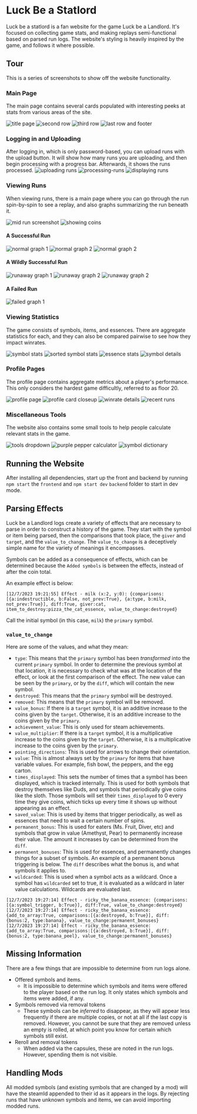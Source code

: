 # Luck Be a Statlord

Luck be a statlord is a fan website for the game Luck be a Landlord. It's focused on collecting game stats, and making replays semi-functional based on parsed run logs. The website's styling is heavily inspired by the game, and follows it where possible.

## Tour

This is a series of screenshots to show off the website functionality.

### Main Page

The main page contains several cards populated with interesting peeks at stats from various areas of the site.

![title page](/img/main-page.png)
![second row](/img/second-row-main-page.png)
![third row](/img/third-row-main-page.png)
![last row and footer](/img/final-row-footer-main-page.png)

### Logging in and Uploading

After logging in, which is only password-based, you can upload runs with the upload button. It will show how many runs you are uploading, and then begin processing with a progress bar. Afterwards, it shows the runs processed.
![uploading runs](/img/uploading-runs.png)
![processing-runs](/img/processing-runs.png)
![displaying runs](/img/displaying-uploaded-runs.png)

### Viewing Runs

When viewing runs, there is a main page where you can go through the run spin-by-spin to see a replay, and also graphs summarizing the run beneath it.

![mid run screenshot](/img/mid-run-screenshot.png)
![showing coins](/img/coin-run-screenshot.png)

#### A Successful Run

![normal graph 1](/img/normal-coins-per-spin.png)
![normal graph 2](/img/normal-coin-total.png)
![normal graph 2](/img/normal-cumulative-coins.png)

#### A Wildly Successful Run

![runaway graph 1](/img/runaway-coins-per-spin.png)
![runaway graph 2](/img/runaway-coin-total.png)
![runaway graph 2](/img/runaway-cumulative-coins.png)

#### A Failed Run

![failed graph 1](/img/failed-run.png)

### Viewing Statistics

The game consists of symbols, items, and essences. There are aggregate statistics for each, and they can also be compared pairwise to see how they impact winrates.

![symbol stats](/img/symbol-stats-page.png)
![sorted symbol stats](/img/sorted-filtered-symbols.png)
![essence stats](/img/essence-rate.png)
![symbol details](/img/symbol-detail-page.png)

### Profile Pages

The profile page contains aggregate metrics about a player's performance. This only considers the hardest game difficultly, referred to as floor 20.

![profile page](/img/profile-page.png)
![profile card closeup](/img/profile-card-closeup.png)
![winrate details](/img/winrate-details.png)
![recent runs](/img/recent-runs.png)

### Miscellaneous Tools

The website also contains some small tools to help people calculate relevant stats in the game.

![tools dropdown](/img/tools-window.png)
![purple pepper calculator](/img/purple-pepper-calculator.png)
![symbol dictionary](/img/dictionary-page.png)

## Running the Website

After installing all dependencies, start up the front and backend by running `npm start` the `frontend` and `npm start dev` `backend` folder to start in dev mode.

## Parsing Effects

Luck be a Landlord logs create a variety of effects that are necessary to parse in order to construct a history of the game. They start with the symbol or item being parsed, then the comparisons that took place, the `giver` and `target`, and the `value_to_change`. The `value_to_change` is a deceptively simple name for the variety of meanings it encompasses.

Symbols can be added as a consequence of effects, which can be determined because the `Added symbols` is between the effects, instead of after the coin total.

An example effect is below:

```
[12/7/2023 19:21:55] Effect - milk (x:2, y:0): {comparisons:[{a:indestructible, b:False, not_prev:True}, {a:type, b:milk, not_prev:True}], diff:True, giver:cat, item_to_destroy:pizza_the_cat_essence, value_to_change:destroyed}

```

Call the initial symbol (in this case, `milk`) the `primary` symbol.

### `value_to_change`

Here are some of the values, and what they mean:

- `type`: This means that the `primary` symbol has been _transformed_ into the current `primary` symbol. In order to determine the previous symbol at that location, it is necessary to check what was at the location of the effect, or look at the first comparison of the effect. The new value can be seen by the `primary`, or by the `diff`, which will contain the new symbol.
- `destroyed`: This means that the `primary` symbol will be destroyed.
- `removed`: This means that the `primary` symbol will be removed.
- `value_bonus`: If there is a `target` symbol, it is an additive increase to the coins given by the `target`. Otherwise, it is an additive increase to the coins given by the `primary`.
- `achievement_value`: This is only used for steam achievements.
- `value_multiplier`: If there is a `target` symbol, it is a multiplicative increase to the coins given by the `target`. Otherwise, it is a multiplicative increase to the coins given by the `primary`.
- `pointing_directions`: This is used for arrows to change their orientation.
- `value`: This is almost always set by the `primary` for items that have variable values. For example, fish bowl, the peppers, and the egg carton.
- `times_displayed`: This sets the number of times that a symbol has been displayed, which is tracked internally. This is used for both symbols that destroy themselves like Duds, and symbols that periodically give coins like the sloth. Those symbols will set their `times_displayed` to 0 every time they give coins, which ticks up every time it shows up without appearing as an effect.
- `saved_value`: This is used by items that trigger periodically, as well as essences that need to wait a certain number of spins.
- `permanent_bonus`: This is used for eaters (Ms. Fruit, Diver, etc) and symbols that grow in value (Amethyst, Pear) to permanently increase their value. The amount it increases by can be determined from the `diff`.
- `permanent_bonuses`: This is used for essences, and permanently changes things for a subset of symbols. An example of a permanent bonus triggering is below. The `diff` describes what the bonus is, and what symbols it applies to.
- `wildcarded`: This is used when a symbol acts as a wildcard. Once a symbol has `wildcarded` set to true, it is evaluated as a wildcard in later value calculations. Wildcards are evaluated last.

```
[12/7/2023 19:27:14] Effect - ricky_the_banana_essence: {comparisons:[{a:symbol_trigger, b:True}], diff:True, value_to_change:destroyed}
[12/7/2023 19:27:14] Effect - ricky_the_banana_essence: {add_to_array:True, comparisons:[{a:destroyed, b:True}], diff:{bonus:2, type:banana}, value_to_change:permanent_bonuses}
[12/7/2023 19:27:14] Effect - ricky_the_banana_essence: {add_to_array:True, comparisons:[{a:destroyed, b:True}], diff:{bonus:2, type:banana_peel}, value_to_change:permanent_bonuses}
```

## Missing Information

There are a few things that are impossible to determine from run logs alone.

- Offered symbols and items.
  - It is impossible to determine which symbols and items were offered to the player based on the run log. It only states which symbols and items were added, if any.
- Symbols removed via removal tokens
  - These symbols can be _inferred_ to disappear, as they will appear less frequently if there are multiple copies, or not at all if the last copy is removed. However, you cannot be sure that they are removed unless an empty is rolled, at which point you know for certain which symbols still exist.
- Reroll and removal tokens
  - When added via the capsules, these are noted in the run logs. However, spending them is not visible.

## Handling Mods

All modded symbols (and existing symbols that are changed by a mod) will have the steamId appended to their id as it appears in the logs. By rejecting runs that have unknown symbols and items, we can avoid importing modded runs.
